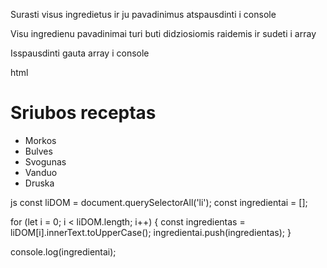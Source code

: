 Surasti visus ingredietus ir ju pavadinimus atspausdinti i console

Visu ingredienu pavadinimai turi buti didziosiomis raidemis ir sudeti i array

Isspausdinti gauta array i console

html

<h1>Sriubos receptas</h1>
<ul>
  <li>Morkos</li>
  <li>Bulves</li>
  <li>Svogunas</li>
  <li>Vanduo</li>
  <li>Druska</li>
</ul>

js
const liDOM = document.querySelectorAll('li');
const ingredientai = [];

for (let i = 0; i < liDOM.length; i++) {
const ingredientas = liDOM[i].innerText.toUpperCase();
ingredientai.push(ingredientas);
}

console.log(ingredientai);
